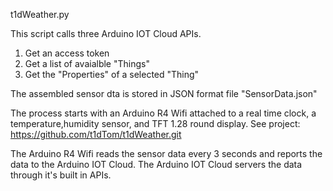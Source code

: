 t1dWeather.py

This script calls three Arduino IOT Cloud APIs.

1.  Get an access token
2.  Get a list of avaialble "Things"
3.  Get the "Properties" of a selected "Thing"

The assembled sensor dta is stored in JSON format file "SensorData.json"

The process starts with an Arduino R4 Wifi attached to a real time clock, 
a temperature,humidity sensor, and TFT 1.28 round display.  See project:
https://github.com/t1dTom/t1dWeather.git

The Arduino R4 Wifi reads the sensor data every 3 seconds and reports the
data to the Arduino IOT Cloud.  The Arduino IOT Cloud servers the data 
through it's built in APIs.
